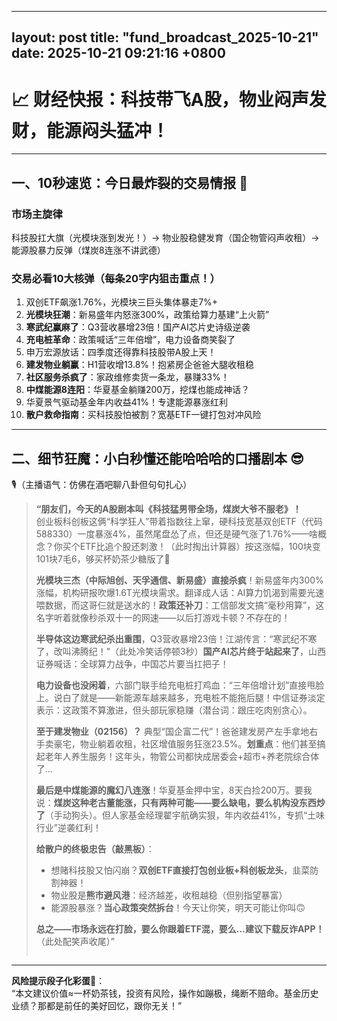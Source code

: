 
--- 
layout: post
title: "fund_broadcast_2025-10-21"
date: 2025-10-21 09:21:16 +0800
--- 

# 📈 财经快报：科技带飞A股，物业闷声发财，能源闷头猛冲！

---

## 一、10秒速览：今日最炸裂的交易情报 🚨

### **市场主旋律**  
科技股扛大旗（光模块涨到发光！）→ 物业股稳健发育（国企物管闷声收租）→ 能源股暴力反弹（煤炭8连涨不讲武德）

### **交易必看10大核弹**（每条20字内狙击重点！）  
1. 双创ETF飙涨1.76%，光模块三巨头集体暴走7%+  
2. **光模块狂潮**：新易盛年内怒涨300%，政策给算力基建“上火箭”  
3. **寒武纪赢麻了**：Q3营收暴增23倍！国产AI芯片史诗级逆袭  
4. **充电桩革命**：政策喊话“三年倍增”，电力设备商笑裂了  
5. 申万宏源放话：四季度还得靠科技股带A股上天！  
6. **建发物业躺赢**：H1营收增13.8%！抱紧房企爸爸大腿收租稳  
7. **社区服务杀疯了**：家政维修卖货一条龙，暴赚33%！  
8. **中煤能源8连阳**：华夏基金躺赚200万，挖煤也能成神话？  
9. 华夏景气驱动基金年内收益41%！专逮能源暴涨红利  
10. **散户救命指南**：买科技股怕被割？宽基ETF一键打包对冲风险  

---

## 二、细节狂魔：小白秒懂还能哈哈哈的口播剧本 😎

🎙️（主播语气：仿佛在酒吧聊八卦但句句扎心）  

> **“朋友们，今天的A股剧本叫《科技猛男带全场，煤炭大爷不服老》！**  
> 创业板科创板这俩“科学狂人”带着指数往上窜，硬科技宽基双创ETF（代码588330）一度暴涨4%，虽然尾盘怂了点，但还是硬气涨了1.76%——啥概念？你买个ETF比追个股还刺激！（此时掏出计算器）按这涨幅，100块变101块7毛6，够买杯奶茶少糖版了🤏  
>  
> **光模块三杰（中际旭创、天孚通信、新易盛）直接杀疯**！新易盛年内300%涨幅，机构研报吹爆1.6T光模块需求。翻译成人话：AI算力饥渴到需要光速喂数据，而这哥仨就是送水的！**政策还补刀**：工信部发文搞“毫秒用算”，这名字听着就像秒杀双十一的网速——以后打游戏卡顿？不存在的！  
>  
> **半导体这边寒武纪杀出重围**，Q3营收暴增23倍！江湖传言：“寒武纪不寒了，改叫沸腾纪！”（此处冷笑话停顿3秒）**国产AI芯片终于站起来了**，山西证券喊话：全球算力战争，中国芯片要当扛把子！  
>  
> **电力设备也没闲着**，六部门联手给充电桩打鸡血：“三年倍增计划”直接甩脸上。说白了就是——新能源车越来越多，充电桩不能拖后腿！中信证券淡定表示：这政策不算激进，但头部玩家稳赚（潜台词：跟庄吃肉别贪心）。  
>  
> **至于建发物业（02156）？** 典型“国企富二代”！爸爸建发房产左手拿地右手卖豪宅，物业躺着收租，社区增值服务狂涨23.5%。**划重点**：他们甚至搞起老年人养生服务！这年头，物管公司都快成居委会+超市+养老院综合体了…  
>  
> **最后是中煤能源的魔幻八连涨**！华夏基金押中宝，8天白捡200万。要我说：**煤炭这种老古董能涨，只有两种可能——要么缺电，要么机构没东西炒了**（手动狗头）。但人家基金经理翟宇航确实狠，年内收益41%，专抓“土味行业”逆袭红利！  
>  
> **给散户的终极忠告（敲黑板）**：  
> - 想赌科技股又怕闪崩？**双创ETF直接打包创业板+科创板龙头**，韭菜防割神器！  
> - 物业股是**熊市避风港**：经济越差，收租越稳（但别指望暴富）  
> - 能源股暴涨？**当心政策突然拆台**！今天让你笑，明天可能让你叫🙃  
>  
> **总之——市场永远在打脸，要么你跟着ETF混，要么…建议下载反诈APP！**（此处配笑声收尾）”  
> ```

---

**风险提示段子化彩蛋**📢：  
“本文建议价值≈一杯奶茶钱，投资有风险，操作如蹦极，绳断不赔命。基金历史业绩？那都是前任的美好回忆，跟你无关！”